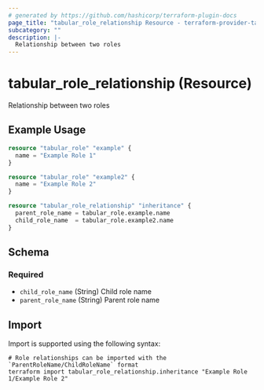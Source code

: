 ```yaml
---
# generated by https://github.com/hashicorp/terraform-plugin-docs
page_title: "tabular_role_relationship Resource - terraform-provider-tabular"
subcategory: ""
description: |-
  Relationship between two roles
---
```


# tabular_role_relationship (Resource)

Relationship between two roles

## Example Usage

```terraform
resource "tabular_role" "example" {
  name = "Example Role 1"
}

resource "tabular_role" "example2" {
  name = "Example Role 2"
}

resource "tabular_role_relationship" "inheritance" {
  parent_role_name = tabular_role.example.name
  child_role_name  = tabular_role.example2.name
}
```

<!-- schema generated by tfplugindocs -->
## Schema

### Required

- `child_role_name` (String) Child role name
- `parent_role_name` (String) Parent role name

## Import

Import is supported using the following syntax:

```shell
# Role relationships can be imported with the `ParentRoleName/ChildRoleName` format
terraform import tabular_role_relationship.inheritance "Example Role 1/Example Role 2"
```
